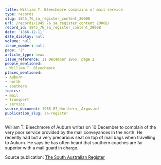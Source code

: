 ```yaml
---
title: William T. Bleechmore complains of mail service
type: records
slug: 1845_76_sa_register_content_20008
url: /records/1845_76_sa_register_content_20008/
record_id: 1845_76_sa_register_content_20008
date: '1866-12-11'
date_display: null
volume: null
issue_number: null
page: '2'
article_type: news
issue_reference: 11 December 1866, page 2
people_mentioned:
- William T. Bleechmore
places_mentioned:
- Auburn
- north
- southern
topics:
- mail
- transport
- service
source_document: 1985-87_Northern__Argus.md
publication_slug: sa-register
---
```


William T. Bleechmore of Auburn writes on 10 December to complain of the very poor service provided by the mail conveyances in the north.  He recently had but a very precarious seat on top of mail bags when travelling to Auburn.  He says he has often heard that southern coaches are far superior with a mail guard in charge.

Source publication: [The South Australian Register](/publications/sa-register/)
